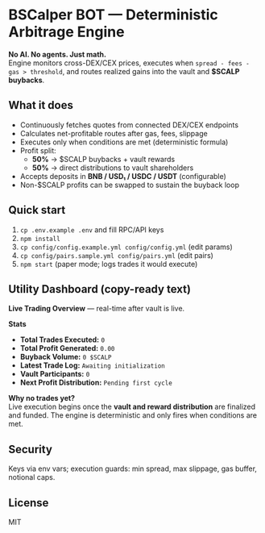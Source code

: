 # BSCalper BOT — Deterministic Arbitrage Engine

**No AI. No agents. Just math.**  
Engine monitors cross-DEX/CEX prices, executes when `spread - fees - gas > threshold`, and routes realized gains into the vault and **$SCALP buybacks**.

## What it does
- Continuously fetches quotes from connected DEX/CEX endpoints
- Calculates net-profitable routes after gas, fees, slippage
- Executes only when conditions are met (deterministic formula)
- Profit split:
  - **50%** → $SCALP buybacks + vault rewards
  - **50%** → direct distributions to vault shareholders
- Accepts deposits in **BNB / USD₁ / USDC / USDT** (configurable)
- Non-$SCALP profits can be swapped to sustain the buyback loop

## Quick start
1. `cp .env.example .env` and fill RPC/API keys  
2. `npm install`  
3. `cp config/config.example.yml config/config.yml` (edit params)  
4. `cp config/pairs.sample.yml config/pairs.yml` (edit pairs)  
5. `npm start` (paper mode; logs trades it would execute)

## Utility Dashboard (copy-ready text)
**Live Trading Overview** — real-time after vault is live.

**Stats**
- **Total Trades Executed:** `0`
- **Total Profit Generated:** `0.00`
- **Buyback Volume:** `0 $SCALP`
- **Latest Trade Log:** `Awaiting initialization`
- **Vault Participants:** `0`
- **Next Profit Distribution:** `Pending first cycle`

**Why no trades yet?**  
Live execution begins once the **vault and reward distribution** are finalized and funded. The engine is deterministic and only fires when conditions are met.

## Security
Keys via env vars; execution guards: min spread, max slippage, gas buffer, notional caps.

## License
MIT
